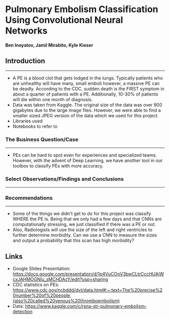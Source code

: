 # Pulmonary Embolism Classification Using Convolutional Neural Networks 

#### Ben Inoyatov, Jamil Mirabito, Kyle Kieser

## Introduction
---
- A PE is a blood clot that gets lodged in the lungs. Typically patients who are unhealthy will have many, small emboli however, a massive PE can be deadly. According to the CDC, sudden death is the FIRST symptom in about a quarter of patients with a PE. Additionally, 10-30% of patients will die within one month of diagnosis. 
- Data was taken from Kaggle. The original size of the data was over 900 gigabytes due to the large image files. However, we were able to find a smaller sized JPEG version of the data which we used for this project. 
- Libraries used 
- Notebooks to refer to 
### The Business Question/Case 
---
- PEs can be hard to spot even for experiences and specialized teams. However, with the advent of Deep Learning, we have another tool in our toolbox to classify PEs with more accuracy. 
###  Select Observations/Findings and Conclusions
---


###  Recommendations 
---
- Some of the things we didn’t get to do for this project was classify WHERE the PE is. Being that we only had a few days and that CNNs are computationally stressing, we just classified if there was a PE or not. 
- Also, Radiologists will use the size of the left and right ventricles to further determine morbidity. Can we use a CNN to measure the sizes and output a probability that this scan has high morbidity? 


## Links 
- Google Slides Presentation: https://docs.google.com/presentation/d/1p4VuCOoV3bwCLtrCccHUAjWcxJAHMOGNIu_sMCHDAcY/edit?usp=sharing
- CDC statistics on PEs: https://www.cdc.gov/ncbddd/dvt/data.html#:~:text=The%20precise%20number%20of%20people,(also%20called%20venous%20thromboembolism)
- Data: https://www.kaggle.com/c/rsna-str-pulmonary-embolism-detection
